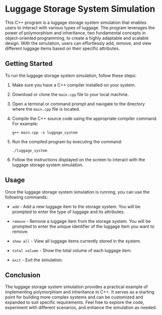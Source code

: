 # Luggage Storage System Simulation

This C++ program is a luggage storage system simulation that enables users to interact with various types of luggage. The program leverages the power of polymorphism and inheritance, two fundamental concepts in object-oriented programming, to create a highly adaptable and scalable design. With the simulation, users can effortlessly add, remove, and view different luggage items based on their specific attributes.
## Getting Started

To run the luggage storage system simulation, follow these steps:

1. Make sure you have a C++ compiler installed on your system.

2. Download or clone the `main.cpp` file to your local machine.

3. Open a terminal or command prompt and navigate to the directory where the `main.cpp` file is located.

4. Compile the C++ source code using the appropriate compiler command. For example:

   ```shell
   g++ main.cpp -o luggage_system
   ```

5. Run the compiled program by executing the command:

   ```shell
   ./luggage_system
   ```

6. Follow the instructions displayed on the screen to interact with the luggage storage system simulation.

## Usage

Once the luggage storage system simulation is running, you can use the following commands:

- `add` - Add a new luggage item to the storage system. You will be prompted to enter the type of luggage and its attributes.

- `remove` - Remove a luggage item from the storage system. You will be prompted to enter the unique identifier of the luggage item you want to remove.

- `show all` - View all luggage items currently stored in the system.

- `total volume` - Show the total volume of each luggage item.

- `exit` - Exit the simulation.

## Conclusion

The luggage storage system simulation provides a practical example of implementing polymorphism and inheritance in C++. It serves as a starting point for building more complex systems and can be customized and expanded to suit specific requirements. Feel free to explore the code, experiment with different scenarios, and enhance the simulation as needed.